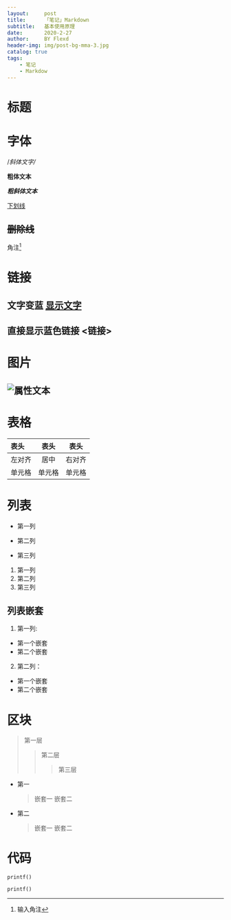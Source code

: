 ```yaml
---
layout:     post
title:      「笔记」Markdown
subtitle:   基本使用原理
date:       2020-2-27
author:     BY Flexd
header-img: img/post-bg-mma-3.jpg
catalog: true
tags:
    - 笔记
    - Markdow
---
```


# 标题
#

##

###

####

# 字体
/*斜体文字/*

**粗体文本**

***粗斜体文本***

<u>下划线</u>

~~删除线~~
---
角注[^输入显示的文字]
[^输入显示的文字]:输入角注

# 链接
## 文字变蓝 [显示文字](链接)
## 直接显示蓝色链接 <链接>

# 图片
## ![属性文本](图片地址)

# 表格
 表头 | 表头 | 表头 |
 :--- | :---: | :---: 
 左对齐 | 居中 | 右对齐 
 单元格 | 单元格 | 单元格 

# 列表
* 第一列
+ 第二列
- 第三列

1. 第一列
2. 第二列
3. 第三列

## 列表嵌套
1. 第一列:
* 第一个嵌套
* 第二个嵌套
2. 第二列：
* 第一个嵌套
* 第二个嵌套

# 区块
> 第一层
>> 第二层
>>> 第三层

* 第一
	>嵌套一
	>嵌套二
* 第二
	>嵌套一
	>嵌套二

# 代码
`printf()`

	printf()
